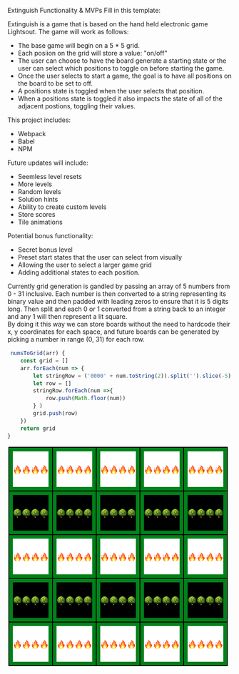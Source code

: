 Extinguish
Functionality & MVPs
Fill in this template:

Extinguish is a game that is based on the hand held electronic game Lightsout. The game will work as follows:

* The base game will begin on a 5 * 5 grid.
* Each posiion on the grid will store a value: "on/off" 
* The user can choose to have the board generate a starting state or the user can select which positions to toggle on before starting the game.
* Once the user selects to start a game, the goal is to have all positions on the board to be set to off. 
* A positions state is toggled when the user selects that position. 
* When a positions state is toggled it also impacts the state of all of the adjacent postions, toggling their values.



This project includes:
* Webpack 
* Babel 
* NPM 

Future updates will include:
* Seemless level resets 
* More levels 
* Random levels 
* Solution hints 
* Ability to create custom levels
* Store scores
* Tile animations

Potential bonus functionality:
* Secret bonus level
* Preset start states that the user can select from visually
* Allowing the user to select a larger game grid
* Adding additional states to each position.


Currently grid generation is gandled by passing an array of 5 numbers from 0 - 31 inclusive.
Each number is then converted to a string representing its binary value and then padded with leading zeros to ensure that it is 5 digits long.
Then split and each 0 or 1 converted from a string back to an integer and any 1 will then represent a lit square.  
By doing it this way we can store boards without the need to hardcode their x, y coordinates for each space, and future boards can be generated by picking a number in range (0, 31) for each row.


```javascript   
 numsToGrid(arr) {
    const grid = []
    arr.forEach(num => {
        let stringRow = ('0000' + num.toString(2)).split('').slice(-5)
        let row = []
        stringRow.forEach(num =>{
            row.push(Math.floor(num))
        } )
        grid.push(row)
    })
    return grid
}

```



<img src="images/board_image.png"
     alt="level layout"
 />
